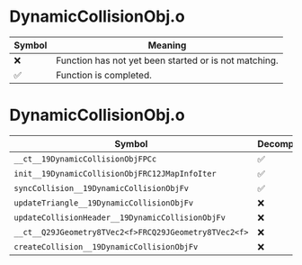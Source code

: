 # DynamicCollisionObj.o
| Symbol | Meaning 
| ------------- | ------------- 
| :x: | Function has not yet been started or is not matching. 
| :white_check_mark: | Function is completed. 


# DynamicCollisionObj.o
| Symbol | Decompiled? |
| ------------- | ------------- |
| `__ct__19DynamicCollisionObjFPCc` | :white_check_mark: |
| `init__19DynamicCollisionObjFRC12JMapInfoIter` | :white_check_mark: |
| `syncCollision__19DynamicCollisionObjFv` | :white_check_mark: |
| `updateTriangle__19DynamicCollisionObjFv` | :x: |
| `updateCollisionHeader__19DynamicCollisionObjFv` | :x: |
| `__ct__Q29JGeometry8TVec2<f>FRCQ29JGeometry8TVec2<f>` | :x: |
| `createCollision__19DynamicCollisionObjFv` | :x: |
